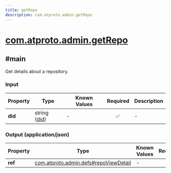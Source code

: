 ```yaml
---
title: getRepo
description: com.atproto.admin.getRepo
---
```


# [com.atproto.admin.getRepo](https://github.com/myConsciousness/atproto.dart/blob/main/lexicons/com/atproto/admin/getRepo.json)

## #main

Get details about a repository.

### Input

| Property | Type | Known Values | Required | Description |
| --- | --- | --- | :---: | --- |
| **did** | string ([did](https://atproto.com/specs/did)) | - | ✅ | - |

### Output (application/json)

| Property | Type | Known Values | Required | Description |
| --- | --- | --- | :---: | --- |
| **ref** | [com.atproto.admin.defs#repoViewDetail](../../../../lexicons/com/atproto/admin/defs.md#repoviewdetail) | - | ✅ | - |
